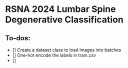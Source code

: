 # RSNA 2024 Lumbar Spine Degenerative Classification

## To-dos:
- [] Create a dataset class to load images into batches
- [] One-hot encode the labels in train.csv
- [] 